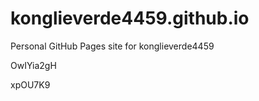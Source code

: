 # konglieverde4459.github.io
Personal GitHub Pages site for konglieverde4459














OwIYia2gH

xpOU7K9
